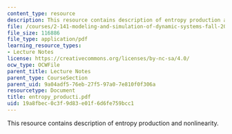 ```yaml
---
content_type: resource
description: This resource contains description of entropy production and nonlinearity.
file: /courses/2-141-modeling-and-simulation-of-dynamic-systems-fall-2006/19a8fbec0c3f9d83e01f6d6fe759bcc1_entropy_producti.pdf
file_size: 116886
file_type: application/pdf
learning_resource_types:
- Lecture Notes
license: https://creativecommons.org/licenses/by-nc-sa/4.0/
ocw_type: OCWFile
parent_title: Lecture Notes
parent_type: CourseSection
parent_uid: 9a04adf5-76eb-27f5-97a0-7e810f0f306a
resourcetype: Document
title: entropy_producti.pdf
uid: 19a8fbec-0c3f-9d83-e01f-6d6fe759bcc1
---
```

This resource contains description of entropy production and nonlinearity.